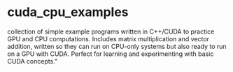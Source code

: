 # cuda_cpu_examples
collection of simple example programs written in C++/CUDA to practice GPU and CPU computations. Includes matrix multiplication and vector addition, written so they can run on CPU-only systems but also ready to run on a GPU with CUDA. Perfect for learning and experimenting with basic CUDA concepts."

